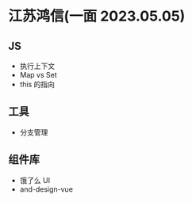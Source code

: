 # 江苏鸿信(一面 2023.05.05)

## JS

- 执行上下文
- Map vs Set
- this 的指向

## 工具

- 分支管理

## 组件库

- 饿了么 UI
- and-design-vue
